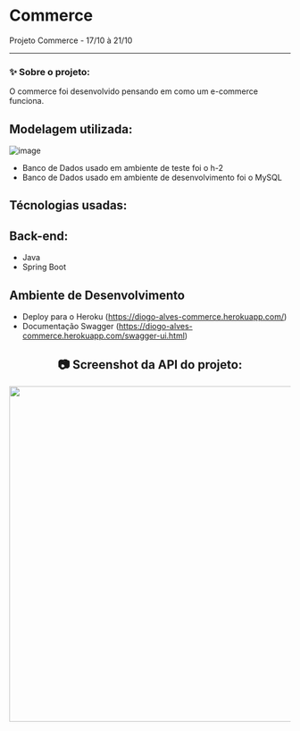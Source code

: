 # Commerce
Projeto Commerce - 17/10 à 21/10


_________

  
### ✨ Sobre o projeto:
O commerce foi desenvolvido pensando em como um e-commerce funciona.
 
## Modelagem utilizada:

![image](https://user-images.githubusercontent.com/62778974/196843617-7281da53-b829-4367-9492-12ebb102b7b7.png)

* Banco de Dados usado em ambiente de teste foi o h-2
* Banco de Dados usado em ambiente de desenvolvimento foi o MySQL
 
## Técnologias usadas:

## Back-end:

* Java
* Spring Boot

## Ambiente de Desenvolvimento

* Deploy para o Heroku (https://diogo-alves-commerce.herokuapp.com/)
* Documentação Swagger (https://diogo-alves-commerce.herokuapp.com/swagger-ui.html)
 
<h2 align="center"> 📷 Screenshot da API do projeto: </h2>
<p align="center">
<img width="600" src="![image](https://user-images.githubusercontent.com/62778974/196845066-966d864b-5647-429e-9339-22a37db14568.png)">
</p>
